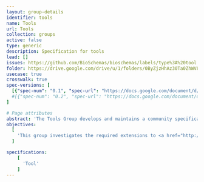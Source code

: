 ```yaml
---
layout: group-details
identifier: tools
name: Tools
url: Tools
collection: groups
active: false
type: generic
description: Specification for tools
lead: []
issues: https://github.com/BioSchemas/bioschemas/labels/type%3A%20tool
folder: https://drive.google.com/drive/u/1/folders/0ByZjzHhAz30Ta0ZhWV8wb1p4TTA
usecase: true
crosswalk: true
spec-versions: [
  [{"spec-num": "0.1", "spec-url": "https://docs.google.com/document/d/1fQUPkjNnHfbx3dHtPeV_QXy_-DhUypoXliX1jE0AaYc"}]#,
  #[{"spec-num": "0.2", "spec-url": "https://docs.google.com/document/d/1fn-of4cxGJLYiw1G3-KepZsIE0Ptq4GSx-h3jPmvdvc"}]
]

# Page attributes
abstract: 'The Tools Group develops and maintains a community specification for describing life science tools.'
objectives:
  [
    'This group investigates the required extensions to <a href="http://schema.org">schema.org</a> to support such use case.'
  ]

specifications:
    [
      'Tool'
    ]
---
```

